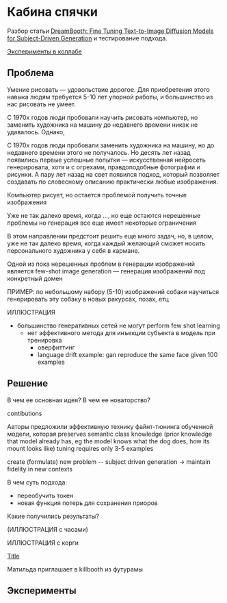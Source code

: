 # Кабина спячки

Разбор статьи [DreamBooth: Fine Tuning Text-to-Image Diffusion Models for Subject-Driven Generation](https://arxiv.org/abs/2208.12242) и тестирование подхода.

[Эксперименты в коллабе](https://colab.research.google.com/github/axchizhov/kabina_spyachky/blob/main/kill_booth.ipynb)

## Проблема

Умение рисовать — удовольствие дорогое. Для приобретения этого навыка людям требуется 5-10 лет упорной работы, и большинство из нас рисовать не умеет.

С 1970х годов люди пробовали научить рисовать компьютер, но заменить художника на машину до недавнего времени никак не удавалось. Однако, 

С 1970х годов люди пробовали заменить художника на машину, но до недавнего времени этого не получалось. Но десять лет назад появились первые успешные попытки — искусственная нейросеть генерировала, хотя и с огрехами, правдоподобные фотографии и рисунки. А пару лет назад на свет появился подход, который позволяет создавать по словесному описанию практически любые изображения. 

Компьютер рисует, но остается проблемой получить точные изображения

Уже не так далеко время, когда ..., но еще остаются нерешенные проблемы
но генерация все еще имеет некоторые ограничения

В этом направлении предстоит решить еще много задач, но, в целом, уже не так далеко время, когда каждый желающий сможет носить персонального художника у себя в кармане.



Одной из пока нерешенных проблем в генерации изображений является few-shot image generation — генерация изображений под конкретный домен

ПРИМЕР: по небольшому набору (5-10) изображений собаки научиться генерировать эту собаку в новых ракурсах, позах, етц

ИЛЛЮСТРАЦИЯ

- большинство генеративных сетей не могут perform few shot learning
    - нет эффективного метода для инъекции субъекта в модель при тренировка
        - оверфиттинг
        - language drift
        example: gan reproduce the same face given 100 examples



## Решение

В чем ее основная идея?
В чем ее новаторство?

contibutions

Авторы предложили эффективную технику файнт-тюнинга обученной модели, которая preserves semantic class knowledge (prior knowledge that model already has, eg the model knows what the dog does, how its mount looks like)
    tuning requires only 3-5 examples

create (formulate) new problem -- subject driven generation -> maintain fidelity in new contexts

В чем суть подхода:
- переобучить токен
- новая функция потерь для сохранения приоров



Какие получились результаты?

(ИЛЛЮСТРАЦИЯ с часами)

ИЛЛЮСТРАЦИЯ с корги


[Title](https://www.youtube.com/watch?v=D641lhioXMc)



Матильда приглашает в killbooth из футурамы

## Эксперименты
